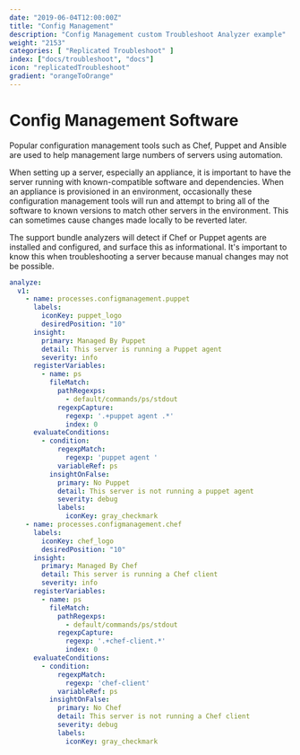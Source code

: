 ```yaml
---
date: "2019-06-04T12:00:00Z"
title: "Config Management"
description: "Config Management custom Troubleshoot Analyzer example"
weight: "2153"
categories: [ "Replicated Troubleshoot" ]
index: ["docs/troubleshoot", "docs"]
icon: "replicatedTroubleshoot"
gradient: "orangeToOrange"
---
```


# Config Management Software

Popular configuration management tools such as Chef, Puppet and Ansible are used to help management large numbers of servers using automation.

When setting up a server, especially an appliance, it is important to have the server running with known-compatible software and dependencies. When an appliance is provisioned in an environment, occasionally these configuration management tools will run and attempt to bring all of the software to known versions to match other servers in the environment. This can sometimes cause changes made locally to be reverted later.

The support bundle analyzers will detect if Chef or Puppet agents are installed and configured, and surface this as informational. It's important to know this when troubleshooting a server because manual changes may not be possible.

```yaml
analyze:
  v1:
    - name: processes.configmanagement.puppet
      labels:
        iconKey: puppet_logo
        desiredPosition: "10"
      insight:
        primary: Managed By Puppet
        detail: This server is running a Puppet agent
        severity: info
      registerVariables:
        - name: ps
          fileMatch:
            pathRegexps:
              - default/commands/ps/stdout
            regexpCapture:
              regexp: '.+puppet agent .*'
              index: 0
      evaluateConditions:
        - condition:
            regexpMatch:
              regexp: 'puppet agent '
            variableRef: ps
          insightOnFalse:
            primary: No Puppet
            detail: This server is not running a puppet agent
            severity: debug
            labels:
              iconKey: gray_checkmark
    - name: processes.configmanagement.chef
      labels:
        iconKey: chef_logo
        desiredPosition: "10"
      insight:
        primary: Managed By Chef
        detail: This server is running a Chef client
        severity: info
      registerVariables:
        - name: ps
          fileMatch:
            pathRegexps:
              - default/commands/ps/stdout
            regexpCapture:
              regexp: '.+chef-client.*'
              index: 0
      evaluateConditions:
        - condition:
            regexpMatch:
              regexp: 'chef-client'
            variableRef: ps
          insightOnFalse:
            primary: No Chef
            detail: This server is not running a Chef client
            severity: debug
            labels:
              iconKey: gray_checkmark
```
